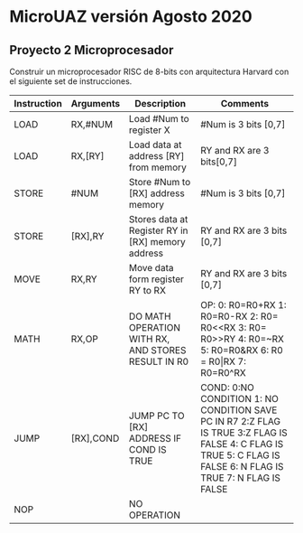 # MicroUAZ versión Agosto 2020

## Proyecto 2 Microprocesador

Construir un microprocesador RISC de 8-bits con arquitectura Harvard con el siguiente set de instrucciones.

|     Instruction    |     Arguments    |     Description                                             |     Comments                                                                                                                                                                                             |
|--------------------|------------------|-------------------------------------------------------------|----------------------------------------------------------------------------------------------------------------------------------------------------------------------------------------------------------|
|     LOAD           |     RX,#NUM      |     Load #Num to register X                                 |     #Num is 3 bits [0,7]                                                                                                                                                                                 |
|     LOAD           |     RX,[RY]      |     Load data at address [RY] from   memory                 |     RY and RX are 3 bits[0,7]                                                                                                                                                                            |
|     STORE          |     #NUM         |     Store #Num to [RX] address memory                       |     #Num is 3 bits [0,7]                                                                                                                                                                                 |
|     STORE          |     [RX],RY      |     Stores data at Register RY in [RX]   memory address     |     RY and RX are 3 bits [0,7]                                                                                                                                                                           |
|     MOVE           |     RX,RY        |     Move data form register RY to RX                        |     RY and RX are 3 bits [0,7]                                                                                                                                                                           |
|     MATH           |     RX,OP        |     DO MATH OPERATION WITH RX, AND   STORES RESULT IN R0    |     OP:     0: R0=R0+RX     1: R0=R0-RX     2: R0= R0<<RX     3: R0= R0>>RY     4: R0=~RX     5: R0=R0&RX     6: R0 = R0\|RX     7: R0=R0^RX                                                             |
|     JUMP           |     [RX],COND    |     JUMP PC TO [RX] ADDRESS IF COND IS   TRUE               |     COND:     0:NO CONDITION     1: NO CONDITION SAVE PC IN R7     2:Z FLAG IS TRUE     3:Z FLAG IS FALSE     4: C FLAG IS TRUE     5: C FLAG IS FALSE     6: N FLAG IS TRUE      7: N FLAG IS FALSE     |
|     NOP            |                  |     NO OPERATION                                            |                                                                                                                                                                                                          |
